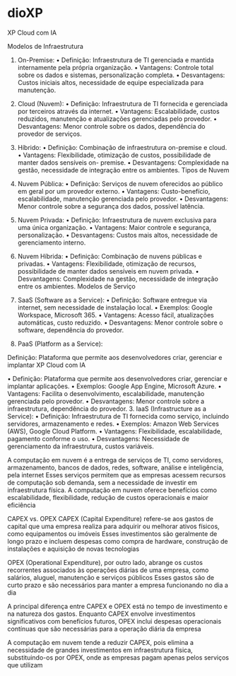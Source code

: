 # dioXP
XP Cloud com IA

Modelos de Infraestrutura

1. On-Premise:
• Definição: Infraestrutura de TI gerenciada e mantida internamente pela própria
organização.
• Vantagens: Controle total sobre os dados e sistemas, personalização completa.
• Desvantagens: Custos iniciais altos, necessidade de equipe especializada para manutenção.

2. Cloud (Nuvem):
• Definição: Infraestrutura de TI fornecida e gerenciada por terceiros através da internet.
• Vantagens: Escalabilidade, custos reduzidos, manutenção e atualizações gerenciadas pelo
provedor.
• Desvantagens: Menor controle sobre os dados, dependência do provedor de serviços.

3. Híbrido:
• Definição: Combinação de infraestrutura on-premise e cloud.
• Vantagens: Flexibilidade, otimização de custos, possibilidade de manter dados sensíveis on-
premise.
• Desvantagens: Complexidade na gestão, necessidade de integração entre os ambientes.
Tipos de Nuvem

1. Nuvem Pública:
• Definição: Serviços de nuvem oferecidos ao público em geral por um provedor externo.
• Vantagens: Custo-benefício, escalabilidade, manutenção gerenciada pelo provedor.
• Desvantagens: Menor controle sobre a segurança dos dados, possível latência.
2. Nuvem Privada:
• Definição: Infraestrutura de nuvem exclusiva para uma única organização.
• Vantagens: Maior controle e segurança, personalização.
• Desvantagens: Custos mais altos, necessidade de gerenciamento interno.
3. Nuvem Híbrida:
• Definição: Combinação de nuvens públicas e privadas.
• Vantagens: Flexibilidade, otimização de recursos, possibilidade de manter dados sensíveis
em nuvem privada.
• Desvantagens: Complexidade na gestão, necessidade de integração entre os ambientes.
Modelos de Serviço
1. SaaS (Software as a Service):
• Definição: Software entregue via internet, sem necessidade de instalação local.
• Exemplos: Google Workspace, Microsoft 365.
• Vantagens: Acesso fácil, atualizações automáticas, custo reduzido.
• Desvantagens: Menor controle sobre o software, dependência do provedor.
2. PaaS (Platform as a Service):


Definição: Plataforma que permite aos desenvolvedores criar, gerenciar e implantar
XP Cloud com IA


• Definição: Plataforma que permite aos desenvolvedores criar, gerenciar e implantar
aplicações.
• Exemplos: Google App Engine, Microsoft Azure.
• Vantagens: Facilita o desenvolvimento, escalabilidade, manutenção gerenciada pelo
provedor.
• Desvantagens: Menor controle sobre a infraestrutura, dependência do provedor.
3. IaaS (Infrastructure as a Service):
• Definição: Infraestrutura de TI fornecida como serviço, incluindo servidores,
armazenamento e redes.
• Exemplos: Amazon Web Services (AWS), Google Cloud Platform.
• Vantagens: Flexibilidade, escalabilidade, pagamento conforme o uso.
• Desvantagens: Necessidade de gerenciamento da infraestrutura, custos variáveis.

A computação em nuvem é a entrega de serviços de TI, como servidores,
armazenamento, bancos de dados, redes, software, análise e inteligência, pela
internet
Esses serviços permitem que as empresas acessem recursos de computação sob demanda, sem a
necessidade de investir em infraestrutura física. A computação em nuvem oferece benefícios como
escalabilidade, flexibilidade, redução de custos operacionais e maior eficiência

CAPEX vs. OPEX
CAPEX (Capital Expenditure) refere-se aos gastos de capital que uma empresa
realiza para adquirir ou melhorar ativos físicos, como equipamentos ou imóveis
Esses investimentos são geralmente de longo prazo e incluem despesas como compra de hardware,
construção de instalações e aquisição de novas tecnologias

OPEX (Operational Expenditure), por outro lado, abrange os custos recorrentes
associados às operações diárias de uma empresa, como salários, aluguel,
manutenção e serviços públicos
Esses gastos são de curto prazo e são necessários para manter a empresa funcionando no dia a dia

A principal diferença entre CAPEX e OPEX está no tempo de investimento e na
natureza dos gastos. Enquanto CAPEX envolve investimentos significativos com
benefícios futuros, OPEX inclui despesas operacionais contínuas que são
necessárias para a operação diária da empresa

A computação em nuvem tende a reduzir CAPEX, pois elimina a necessidade de grandes
investimentos em infraestrutura física, substituindo-os por OPEX, onde as empresas pagam apenas
pelos serviços que utilizam

